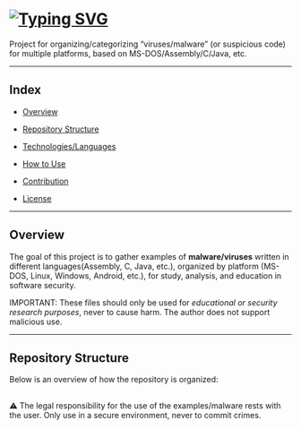 # [![Typing SVG](https://readme-typing-svg.herokuapp.com/?color=00d91b&size=35&center=true&vCenter=true&width=1000&lines=MSDOS_mwr)](https://git.io/typing-svg) 

Project for organizing/categorizing “viruses/malware” (or suspicious code) for multiple platforms, based on MS-DOS/Assembly/C/Java, etc.

---

## Index

- [Overview](#overview)
- [Repository Structure](#repository-structure)
- [Technologies/Languages](#technologies--languages)

- [How to Use](#how-to-use)

- [Contribution](#contribution)

- [License](#license)

---

## Overview

The goal of this project is to gather examples of **malware/viruses** written in different languages ​​(Assembly, C, Java, etc.), organized by platform (MS-DOS, Linux, Windows, Android, etc.), for study, analysis, and education in software security.

IMPORTANT: These files should only be used for *educational or security research purposes*, never to cause harm. The author does not support malicious use.

---

## Repository Structure

Below is an overview of how the repository is organized:

##

⚠️ The legal responsibility for the use of the examples/malware rests with the user. Only use in a secure environment, never to commit crimes.
